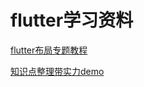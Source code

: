 # flutter学习资料





[flutter布局专题教程](https://edu.csdn.net/course/play/9546/202456)

[知识点整理带实力demo](https://github.com/zhujian1989/flutter_study)

